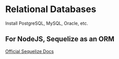 # Relational Databases

Install PostgreSQL, MySQL, Oracle, etc.

## For NodeJS, Sequelize as an ORM

[Official Sequelize Docs](http://docs.sequelizejs.com/)